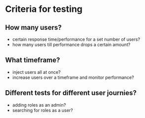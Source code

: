 # Criteria for testing

## How many users?
- certain response time/performance for a set number of users?
- how many users till performance drops a certain amount?

## What timeframe? 
- inject users all at once?
- increase users over a timeframe and monitor performance?

## Different tests for different user journies?
- adding roles as an admin?
- searching for roles as a user?